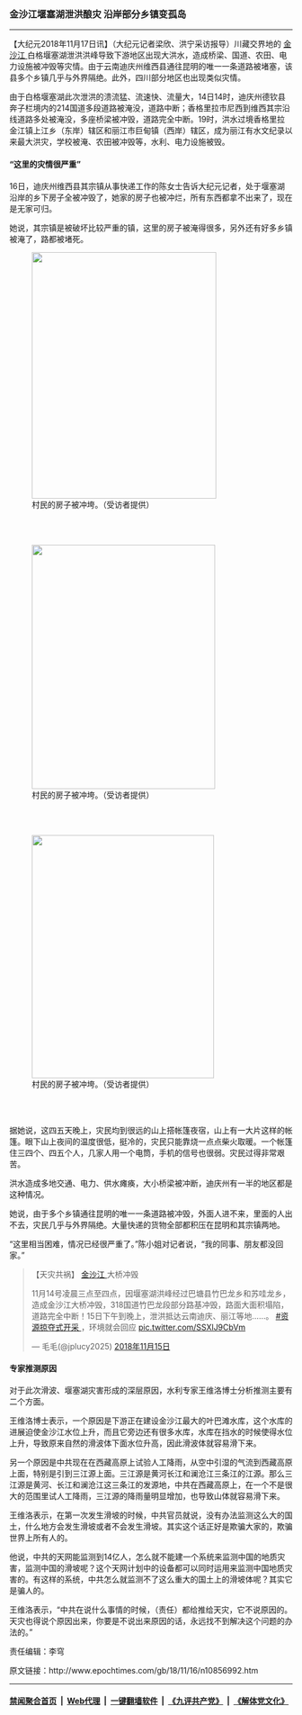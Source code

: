 ### 金沙江堰塞湖泄洪酿灾 沿岸部分乡镇变孤岛
------------------------

<p>
 【大纪元2018年11月17日讯】（大纪元记者梁欣、洪宁采访报导）川藏交界地的
 <a href="http://www.epochtimes.com/gb/tag/%E9%87%91%E6%B2%99%E6%B1%9F.html">
  金沙江
 </a>
 白格堰塞湖泄洪洪峰导致下游地区出现大洪水，造成桥梁、国道、农田、电力设施被冲毁等灾情。由于云南迪庆州维西县通往昆明的唯一一条道路被堵塞，该县多个乡镇几乎与外界隔绝。此外，四川部分地区也出现类似灾情。
</p>
<p>
 由于白格堰塞湖此次泄洪的溃流猛、流速快、流量大，14日14时，迪庆州德钦县奔子栏境内的214国道多段道路被淹没，道路中断；香格里拉市尼西到维西其宗沿线道路多处被淹没，多座桥梁被冲毁，道路完全中断。19时，洪水过境香格里拉金江镇上江乡（东岸）辖区和丽江市巨甸镇（西岸）辖区，成为丽江有水文纪录以来最大洪灾，学校被淹、农田被冲毁等，水利、电力设施被毁。
</p>
<h4>
 “这里的灾情很严重”
</h4>
<p>
 16日，迪庆州维西县其宗镇从事快递工作的陈女士告诉大纪元记者，处于堰塞湖沿岸的乡下房子全被冲毁了，她家的房子也被冲烂，所有东西都拿不出来了，现在是无家可归。
</p>
<p>
 她说，其宗镇是被破坏比较严重的镇，这里的房子被淹得很多，另外还有好多乡镇被淹了，路都被堵死。
</p>
<figure class="wp-caption aligncenter" id="attachment_10857068" style="width: 328px">
 <a href="http://i.epochtimes.com/assets/uploads/2018/11/mmexport1542356534629.jpg">
  <img alt="" class="wp-image-10857068 " height="438" src="http://i.epochtimes.com/assets/uploads/2018/11/mmexport1542356534629-450x600.jpg" width="328"/>
 </a>
 <br/><figcaption class="wp-caption-text">
  村民的房子被冲垮。（受访者提供）
 </figcaption><br/>
</figure><br/>
<figure class="wp-caption aligncenter" id="attachment_10857072" style="width: 326px">
 <a href="http://i.epochtimes.com/assets/uploads/2018/11/mmexport1542356539264.jpg">
  <img alt="" class="wp-image-10857072 " height="434" src="http://i.epochtimes.com/assets/uploads/2018/11/mmexport1542356539264-450x600.jpg" width="326"/>
 </a>
 <br/><figcaption class="wp-caption-text">
  村民的房子被冲垮。（受访者提供）
 </figcaption><br/>
</figure><br/>
<figure class="wp-caption aligncenter" id="attachment_10857075" style="width: 324px">
 <a href="http://i.epochtimes.com/assets/uploads/2018/11/mmexport1542356530068.jpg">
  <img alt="" class="wp-image-10857075 " height="432" src="http://i.epochtimes.com/assets/uploads/2018/11/mmexport1542356530068-450x600.jpg" width="324"/>
 </a>
 <br/><figcaption class="wp-caption-text">
  村民的房子被冲垮。（受访者提供）
 </figcaption><br/>
</figure><br/>
<p>
 据她说，这四五天晚上，灾民均到很远的山上搭帐篷夜宿，山上有一大片这样的帐篷。眼下山上夜间的温度很低，挺冷的，灾民只能靠烧一点点柴火取暖。一个帐篷住三四个、四五个人，几家人用一个电筒，手机的信号也很弱。灾民过得非常艰苦。
</p>
<p>
 洪水造成多地交通、电力、供水瘫痪，大小桥梁被冲断，迪庆州有一半的地区都是这种情况。
</p>
<p>
 她说，由于多个乡镇通往昆明的唯一一条道路被冲毁，外面人进不来，里面的人出不去，灾民几乎与外界隔绝。大量快递的货物全部都积压在昆明和其宗镇两地。
</p>
<p>
 “这里相当困难，情况已经很严重了。”陈小姐对记者说，“我的同事、朋友都没回家。”
</p>
<blockquote class="twitter-tweet" data-lang="zh-cn">
 <p dir="ltr" lang="zh">
  【天灾共祸】
  <a href="http://www.epochtimes.com/gb/tag/%E9%87%91%E6%B2%99%E6%B1%9F.html">
   金沙江
  </a>
  大桥冲毁
 </p>
 <p>
  11月14号凌晨三点至四点，因堰塞湖洪峰经过巴塘县竹巴龙乡和苏哇龙乡，造成金沙江大桥冲毁，318国道竹巴龙段部分路基冲毁，路面大面积塌陷，道路完全中断！15日下午到晚上，泄洪抵达云南迪庆、丽江等地……。
  <a href="https://twitter.com/hashtag/%E8%B5%84%E6%BA%90%E6%8E%A0%E5%A4%BA%E5%BC%8F%E5%BC%80%E9%87%87?src=hash&amp;ref_src=twsrc%5Etfw">
   #资源掠夺式开采
  </a>
  ，环境就会回应
  <a href="https://t.co/SSXlJ9CbVm">
   pic.twitter.com/SSXlJ9CbVm
  </a>
 </p>
 <p>
  — 毛毛(@jplucy2025)
  <a href="https://twitter.com/jplucy2025/status/1063217297899339782?ref_src=twsrc%5Etfw">
   2018年11月15日
  </a>
 </p>
</blockquote>
<p>
 <h4>
  专家推测原因
 </h4>
 <p>
  对于此次滑波、堰塞湖灾害形成的深层原因，水利专家王维洛博士分析推测主要有二个方面。
 </p>
 <p>
  王维洛博士表示，一个原因是下游正在建设金沙江最大的叶巴滩水库，这个水库的进展迫使金沙江水位上升，而且它旁边还有很多水库，水库在挡水的时候使得水位上升，导致原来自然的滑波体下面水位升高，因此滑波体就容易滑下来。
 </p>
 <p>
  另一个原因是中共现在在西藏高原上试验人工降雨，从空中引湿的气流到西藏高原上面，特别是引到三江源上面。三江源是黄河长江和澜沧江三条江的江源。那么三江源是黄河、长江和澜沧江这三条江的发源地，中共在西藏高原上，在一个不是很大的范围里试人工降雨，三江源的降雨量明显增加，也导致山体就容易滑下来。
 </p>
 <p>
  王维洛表示，在第一次发生滑坡的时候，中共官员就说，没有办法监测这么大的国土，什么地方会发生滑坡或者不会发生滑坡。其实这个话正好是欺骗大家的，欺骗世界上所有人的。
 </p>
 <p>
  他说，中共的天网能监测到14亿人，怎么就不能建一个系统来监测中国的地质灾害，监测中国的滑坡呢？这个天网计划中的设备都可以同时运用来监测中国地质灾害的。有这样的系统，中共怎么就监测不了这么重大的国土上的滑坡体呢？其实它是骗人的。
 </p>
 <p>
  王维洛表示，“中共在说什么事情的时候，（责任）都给推给天灾，它不说原因的。天灾也得说个原因出来，你要是不说出来原因的话，永远找不到解决这个问题的办法的。”
 </p>
 <p>
 </p>
 <p>
 </p>
 <p>
 </p>
 <p>
  责任编辑：李穹
 </p>
</p>
原文链接：http://www.epochtimes.com/gb/18/11/16/n10856992.htm


------------------------
#### [禁闻聚合首页](https://github.com/gfw-breaker/banned-news/blob/master/README.md) &nbsp;|&nbsp; [Web代理](https://github.com/gfw-breaker/open-proxy/blob/master/README.md) &nbsp;|&nbsp; [一键翻墙软件](https://github.com/gfw-breaker/nogfw/blob/master/README.md) &nbsp;|&nbsp; [《九评共产党》](https://github.com/gfw-breaker/9ping.md/blob/master/README.md#九评之一评共产党是什么) &nbsp;|&nbsp; [《解体党文化》](https://github.com/gfw-breaker/jtdwh.md/blob/master/README.md#绪论)